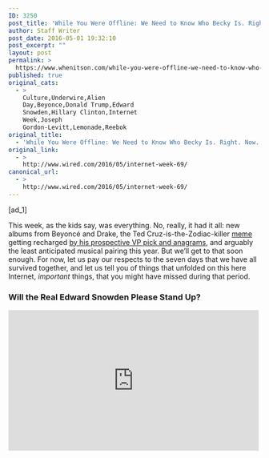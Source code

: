 ```yaml
---
ID: 3250
post_title: 'While You Were Offline: We Need to Know Who Becky Is. Right. Now.'
author: Staff Writer
post_date: 2016-05-01 19:32:10
post_excerpt: ""
layout: post
permalink: >
  https://www.whenitson.com/while-you-were-offline-we-need-to-know-who-becky-is-right-now/
published: true
original_cats:
  - >
    Culture,Underwire,Alien
    Day,Beyonce,Donald Trump,Edward
    Snowden,Hillary Clinton,Internet
    Week,Joseph
    Gordon-Levitt,Lemonade,Reebok
original_title:
  - 'While You Were Offline: We Need to Know Who Becky Is. Right. Now.'
original_link:
  - >
    http://www.wired.com/2016/05/internet-week-69/
canonical_url:
  - >
    http://www.wired.com/2016/05/internet-week-69/
---
```

 [ad_1]
<br><div id=""><p>This week, as the kids say, was everything. No, really, it had it all: new albums from Beyoncé and Drake, the Ted Cruz-is-the-Zodiac-killer <a href="http://knowyourmeme.com/memes/ted-cruz-zodiac-killer" target="_blank">meme</a> getting recharged <a href="https://twitter.com/NateSilver538/status/725718046678126592">by his prospective VP pick and anagrams</a>, and arguably the least anticipated musical pairing this year. But we’ll get to that soon enough. For now, let us pay our respects to the seven days that we have all survived together, and let us tell you of things that unfolded on this here Internet, <em>important</em> things, that you might have missed during that period.</p>
<h3>Will the Real Edward Snowden Please Stand Up?</h3>
<p><iframe width="500" height="281" src="https://www.youtube.com/embed/YNESMafb5ZI?feature=oembed" frameborder="0" allowfullscreen=""/></p>
<p><strong>What Happened:</strong> Sorry, Beyoncé. There’s a new voice of pop culture, and it belongs to a genuinely unexpected source. (Well, <em>two</em> sources, but one of them is trying to be the other.)<br/><strong>Where It Blew Up:</strong> Twitter, blogs<br/><strong>What <em>Really</em> Happened:</strong> If the week started with Beyoncé ruling everything around her, it ended with a surprise new challenger for the throne: Edward Snowden. Yes, the former CIA employee who made a name for himself by leaking information about NSA spying programs and then going on the run in 2013 has gone from a political exile to pop culture’s latest double threat, thanks to the surprise one-two punch of an Oliver Stone biopic and his first single. No, that’s really not a joke.</p>
<p>You’ve <a href="http://www.wired.com/2016/04/first-snowden-trailer-digital-whistleblowing-goes-hollywood/">already seen the overblown drama of the first trailer</a> for Oliver Stone’s biopic, in which giant screens, creepy Rhys Ifans, and Nicolas Cage all fail to make Joseph Gordon-Levitt’s Snowden seem any more interesting, but at least Twitter seemed interested in one part of the movie:</p>
<blockquote class="twitter-tweet" data-lang="en" readability="10.226130653266">
<p dir="ltr" lang="en">i like how JGL earnestly imitates Snowden’s voice for this movie, but doesn’t have blond hair, a feature that ppl would actually recognize.</p>
<p>— Gavia Baker-Whitelaw (@Hello_Tailor) <a href="https://twitter.com/Hello_Tailor/status/725332559903727616">April 27, 2016</a></p></blockquote>

<blockquote class="twitter-tweet" data-lang="en" readability="4.9090909090909"><p>oh no JGL’s snowden voice — certified garbage bb (@Brinny) <a href="https://twitter.com/Brinny/status/725372381661782016">April 27, 2016</a></p></blockquote>

<blockquote class="twitter-tweet" data-lang="en" readability="8.3189189189189">
<p dir="ltr" lang="en">CONTEST: First person to redub every Joseph Gordon-Levitt line in the SNOWDEN trailer with the Bane voice wins my amusement and respect.</p>
<p>— Scott Wampler (@LimitedPaper) <a href="https://twitter.com/LimitedPaper/status/725368288386027520">April 27, 2016</a></p></blockquote>

<blockquote class="twitter-tweet" data-lang="en" readability="6.75"><p>OLIVER STONE: Hey, Joe, why do you think you’re qualified to play Ed Snowden? JGL: <a href="https://t.co/TTIMQtilN1">pic.twitter.com/TTIMQtilN1</a> — Chris Liberge (@ChrisLiberge) <a href="https://twitter.com/ChrisLiberge/status/725376598485139456">April 27, 2016</a></p></blockquote>

<blockquote class="twitter-tweet" data-lang="en" readability="9.2222222222222">
<p dir="ltr" lang="en">The Snowden movie may be fantastic, but god that trailer is awful. Joseph Gordon Levitt’s voice almost made me put my head through a wall.</p>
<p>— Clint Evans (@Maven) <a href="https://twitter.com/Maven/status/725400182066569216">April 27, 2016</a></p></blockquote>

<blockquote class="twitter-tweet" data-lang="en" readability="6.3098591549296"><p>Gonna use Joseph Gordon-Levitt’s Snowden voice for all my auditions tonight. I will book NOTHING. — Sam Riegel (@samriegel) <a href="https://twitter.com/samriegel/status/725553241497313281">April 28, 2016</a></p></blockquote>

<blockquote class="twitter-tweet" data-lang="en" readability="8.3">
<p dir="ltr" lang="en">Hell is being stuck in JGL’s dressing room while he works on his Snowden voice and you’re buried neck-deep in rubik’s cubes</p>
<p>— Caitie Delaney (@caitiedelaney) <a href="https://twitter.com/caitiedelaney/status/725415937071964160">April 27, 2016</a></p></blockquote>

<blockquote class="twitter-tweet" data-lang="en" readability="7.2"><p>JGL’s impression of Snowden is closer to Buffalo Bill. This will be hard to watch, even academically. — (@shallowrewards) <a href="https://twitter.com/shallowrewards/status/725680271069175808">April 28, 2016</a></p></blockquote>

<blockquote class="twitter-tweet" data-lang="en" readability="7.1641791044776">
<p dir="ltr" lang="en">JGL as Edward Snowden sounds like a guy lowering a bucket full of lotion down a well</p>
<p>— Anthony Burch (@_anthonyburch) <a href="https://twitter.com/_anthonyburch/status/725746708072656897">April 28, 2016</a></p></blockquote>
<p>Oh, come on. Surely <em>someone</em> must have had something positive to say about the trailer…? </p>
<blockquote class="twitter-tweet" data-lang="en" readability="5.5786802030457"><p>Looks like the new Snowden movie will have a pretty accurate representation of the government’s surveillance program <a href="https://t.co/UNlmUx2LxB">pic.twitter.com/UNlmUx2LxB</a> — Andrew J. Hawkins (@andyjayhawk) <a href="https://twitter.com/andyjayhawk/status/725331260936167424">April 27, 2016</a></p></blockquote>

<blockquote class="twitter-tweet" data-conversation="none" data-lang="en" readability="6.6564885496183">
<p dir="ltr" lang="en"><a href="https://twitter.com/Snowden">@Snowden</a> Oliver Stone just created a market for Rubik’s cubes with SD card holders.</p>
<p>— Alex Abdo (@AlexanderAbdo) <a href="https://twitter.com/AlexanderAbdo/status/725346496246370304">April 27, 2016</a></p></blockquote>
<p>Fine, that’ll do. But, wait: We said <em>double threat</em>, didn’t we? That’s because, on Thursday, Snowden dropped a music video (above). OK, so maybe <em>the media elite</em> aren’t fans—Gizmodo <a href="http://gizmodo.com/edward-snowden-s-latest-leak-his-terrible-music-video-1773586637">called it</a> “a truly, <em>truly</em> bad song” while Select/All <a href="http://nymag.com/selectall/2016/04/edward-snowden-s-music-video-is-magnificent-hacker-garbage.html">described it as</a> “magnificent hacker garbage”—but what do <em>the people</em> think of Snowden’s first venture into the world of music? </p>
<blockquote class="twitter-tweet" data-cards="hidden" data-lang="en" readability="5.1896551724138"><p>Oh dear god. Just…. no. No <a href="https://twitter.com/Snowden">@Snowden</a> No. Edward Snowden releases techno song with Jean-Michel Jarre <a href="https://t.co/daCIAHMdnM">https://t.co/daCIAHMdnM</a> — Jennifer Baker (@BrusselsGeek) <a href="https://twitter.com/BrusselsGeek/status/726009038895480833">April 29, 2016</a></p></blockquote>

<blockquote class="twitter-tweet" data-cards="hidden" data-lang="en" readability="8.3809523809524">
<p dir="ltr" lang="en">Edward Snowden, yes <a href="https://twitter.com/Snowden">@Snowden</a> , just released a music video. And it’s …. Well … It’s something alright. <a href="https://t.co/c8HvT3stMR">https://t.co/c8HvT3stMR</a></p>
<p>— Christine Estima (@christineestima) <a href="https://twitter.com/christineestima/status/725792700209893376">April 28, 2016</a></p></blockquote>

<blockquote class="twitter-tweet" data-lang="en" readability="6.1720430107527"><p>I’m a fan of <a href="https://twitter.com/Snowden">@Snowden</a> and loved Jean Michel Jarre since I was 2. But their song together is the music equivalent of explosive diarrhea. — Justin Sevakis (@worldofcrap) <a href="https://twitter.com/worldofcrap/status/725940513329700864">April 29, 2016</a></p></blockquote>

<p>Yeah, that seems fair. This is terrible. But congratulations to Edward for daring to try something new, nonetheless.<br/><strong>The Takeaway:</strong> Coming up soon: <em>Snowed In: The Edward Snowden Holiday Special</em>, in which pop culture’s favorite leaker grills Santa Claus about just how he knows who’s naughty and nice anyway, and then lets it snow with an exciting new collaboration with Mariah Carey and Michael Bublé! “It’s such an honor to work with such professionals who are so passionate about individual privacy,” said Snowden in a statement.</p>
<h3>Beyoncé Made <em>Lemonade</em>, Then Gave It to Us All</h3>
<p><strong>What Happened:</strong> As <em>Lemonade</em> conquered everything before it, people wanted to know: <em>Who is Becky with the good hair?!</em><br/><strong>Where It Blew Up:</strong> Twitter, blogs, media think pieces<br/><strong>What <em>Really</em> Happened:</strong> There’s no getting around it: Ever since Beyoncé’s <em>Lemonade</em> dropped last weekend—not only <a href="http://www.wired.com/2016/04/culture-podcast-46/">offering a way to get over losing Prince</a>, but also <a href="http://www.wired.com/2016/04/beyonce-lemonade-lemon-emoji/">reviving the fortunes of the lemon emoji</a>—it’s dominated the pop-culture landscape. It’s <a href="http://www.billboard.com/articles/columns/chart-beat/7348454/beyonce-lemonade-album-no-1-bound-billboard-200" target="_blank">on track</a> to sell half a million copies in its first week, it’s <a href="http://www.newyorker.com/business/currency/what-beyonces-lemonade-can-and-cant-do-for-tidal">saving the reputation of Tidal</a>, and, let’s be honest: It’s getting everyone to ask who the hell “Becky with the good hair” is.</p>
<p>For those hiding under a rock, the reference comes from the track “Sorry,” when Beyoncé sings “He only wants me when I’m not there/He better call Becky with the good hair,” a line which was immediately seized upon as a reference to husband Jay Z potentially cheating on Beyoncé. But cheating with who? Twitter got on the case:</p>
<blockquote class="twitter-tweet" data-lang="en" readability="6.1910828025478">
<p dir="ltr" lang="en">Me trying to google and find out who Becky with the good hair is!!! <a href="https://twitter.com/hashtag/LEMONADE?src=hash">#LEMONADE</a> <a href="https://t.co/y7KoOElDQt">pic.twitter.com/y7KoOElDQt</a></p>
<p>— Michael Collado (@michaelcollado) <a href="https://twitter.com/michaelcollado/status/724046420676730880">April 24, 2016</a></p></blockquote>

<blockquote class="twitter-tweet" data-lang="en" readability="4.0932203389831"><p>“Becky with the good hair” <a href="https://twitter.com/hashtag/LEMONADE?src=hash">#LEMONADE</a> <a href="https://t.co/lGcYWi3eVj">pic.twitter.com/lGcYWi3eVj</a> — Anne T. Donahue (@annetdonahue) <a href="https://twitter.com/annetdonahue/status/724048813707522048">April 24, 2016</a></p></blockquote>

<blockquote class="twitter-tweet" data-lang="en" readability="4.2105263157895">
<p dir="ltr" lang="en">Becky with the good hair <a href="https://twitter.com/hashtag/GameofThrones?src=hash">#GameofThrones</a> <a href="https://t.co/4AIdtqtCyU">pic.twitter.com/4AIdtqtCyU</a></p>
<p>— Michelle Collins (@michcoll) <a href="https://twitter.com/michcoll/status/724419915499880448">April 25, 2016</a></p></blockquote>

<blockquote class="twitter-tweet" data-lang="en" readability="4.2549019607843"><p>BECKY WITH THE GOOD HAIR IS BECK <a href="https://t.co/PBjtaA6A9l">pic.twitter.com/PBjtaA6A9l</a> — LEMONADE (@aubrihyonce) <a href="https://twitter.com/aubrihyonce/status/724203950359085057">April 24, 2016</a></p></blockquote>

<blockquote class="twitter-tweet" data-lang="en" readability="5.037037037037">
<p dir="ltr" lang="en">“Becky with the good hair” exposed: <a href="https://t.co/vJ42lIxMvT">pic.twitter.com/vJ42lIxMvT</a></p>
<p>— huntigula (@huntigula) <a href="https://twitter.com/huntigula/status/725358228700278786">April 27, 2016</a></p></blockquote>

<blockquote class="twitter-tweet" data-lang="en" readability="3.5"><p>becky with the good hair <a href="https://t.co/5Gbnu170d3">pic.twitter.com/5Gbnu170d3</a> — steph davidson (@stephcd) <a href="https://twitter.com/stephcd/status/725011481536897025">April 26, 2016</a></p></blockquote>

<blockquote class="twitter-tweet" data-lang="en" readability="5.3770491803279">
<p dir="ltr" lang="en">I found Becky with the good hair. Case closed. <a href="https://t.co/CEyvYWIO8l">pic.twitter.com/CEyvYWIO8l</a></p>
<p>— Wesley Snipes (@wesleysnipes) <a href="https://twitter.com/wesleysnipes/status/725017684199395328">April 26, 2016</a></p></blockquote>

<blockquote class="twitter-tweet" data-lang="en" readability="4.6470588235294"><p>Becky?????? With the good hair?????????? <a href="https://t.co/CiOggdGvx7">pic.twitter.com/CiOggdGvx7</a> — GOGGLEBOX LOUIS (@Louisxmichael) <a href="https://twitter.com/Louisxmichael/status/725408616916893696">April 27, 2016</a></p></blockquote>

<p>It wasn’t just Twitter that was investigating, however. The hunt for Becky <a href="http://www.bbc.co.uk/bbcthree/item/3fd9ff2d-2402-4ad5-ac4d-d2cbc8ca3531">became</a> <a href="http://www.nme.com/blogs/nme-blogs/who-is-becky-with-the-good-hair">big</a> <a href="http://mashable.com/2016/04/26/list-of-beckys-lemonade/#3esAdnt2m5q4">news</a> <a href="http://www.cnn.com/2016/04/26/entertainment/rachel-roy-rita-ora-beyonce-becky/">with</a> <a href="http://www.independent.co.uk/voices/beyonce-lemonade-becky-with-the-good-hair-who-is-she-a7002096.html">media</a> <a href="http://www.vox.com/2016/4/25/11498396/beyonce-lemonade-rachel-roy-becky">outlets</a> <a href="http://metro.co.uk/2016/04/28/heres-where-you-can-get-all-your-becky-with-the-good-hair-and-lemonade-merch-5846343/">sharing</a> <a href="http://www.refinery29.com/2016/04/109271/beyonce-lemonade-good-hair">theories</a>.</p>
<p>Multiple suspects (including <a href="http://nymag.com/thecut/2016/04/rachel-roy-im-not-becky-with-the-good-hair.html">designer Rachel Roy</a> and <a href="http://www.nme.com/news/rita-ora/93256">British signer Rita Ora</a>) denied that they were the Becky in question, while Beyoncé’s dad <a href="http://www.eonline.com/news/760093/beyonce-s-dad-mathew-knowles-may-know-who-the-singer-is-talking-about-in-lemonade-album">suggested that everyone is Becky</a> in a surprise twist. (<a href="http://dlisted.com/2016/04/27/we-are-all-becky-with-the-good-hair/">Others had already suggested a similar idea</a>, oddly enough.) <a href="http://www.cosmopolitan.com/entertainment/celebs/a57582/becky-with-the-good-hair-hunt-is-sexist/">Some pointed out</a> that it was strange to see Beyoncé’s fandom go after “the other woman” instead of the cheating husband, and <a href="http://www.vogue.com/13430258/becky-with-the-good-hair-end-witch-hunt/">that maybe the whole search should be called off</a>. And then there were those that just don’t care:</p>
<blockquote class="twitter-tweet" data-lang="en" readability="10.083333333333">
<p dir="ltr" lang="en">30 years from now, we’ll find out who becky was and our kids won’t care, just like we didn’t care who shot JR</p>
<p>— christine teigen (@chrissyteigen) <a href="https://twitter.com/chrissyteigen/status/725395118274940928">April 27, 2016</a></p></blockquote>

<blockquote class="twitter-tweet" data-lang="en" readability="5.2594594594595"><p>Any woman with hair and access to citrus should stay off social media until this whole <a href="https://twitter.com/hashtag/LEMONADE?src=hash">#LEMONADE</a> thing blows over <a href="https://t.co/053Qrp5od4">https://t.co/053Qrp5od4</a> — Joseph Lamour (@RococoCocoa) <a href="https://twitter.com/RococoCocoa/status/724826538189983744">April 26, 2016</a></p></blockquote>

<p><strong>The Takeaway:</strong> Oh, it was all a misheard <em>Captain America: Civil War</em> reference?</p>
<blockquote class="twitter-tweet" data-lang="en" readability="4.7010309278351">
<p dir="ltr" lang="en">Bucky with the good hair. <a href="https://t.co/edoKW8gu4G">pic.twitter.com/edoKW8gu4G</a></p>
<p>— Bilge Ebiri (@BilgeEbiri) <a href="https://twitter.com/BilgeEbiri/status/725080880138571776">April 26, 2016</a></p></blockquote>

<h3>The Cards Never Lie, I Thought I Told You</h3>
<p><strong>What Happened:</strong> Donald Trump claimed that Hillary Clinton would be nowhere if she wasn’t playing the “woman card.” The Internet’s collective ears perked up. <strong>Where It Blew Up:</strong> Twitter <strong>What <em>Really</em> Happened:</strong> Adventures in Politics, Part 23: Leading Republican presidential candidate Donald Trump continued to try and pivot towards the general election this week, turning his attentions away from immediate competitors Ted Cruz and John Kasich and towards leading Democrat Hillary Clinton, whom <a href="https://www.washingtonpost.com/news/post-politics/wp/2016/04/26/trump-clinton-is-playing-the-woman-card/">he complained was playing “the woman card,”</a> saying, “That’s all she’s got… it’s a weak card in her hands.” (Reminder: <a href="http://www.gallup.com/poll/190403/seven-women-unfavorable-opinion-trump.aspx">Seven in 10 women have unfavorable views of Donald Trump</a>.) Meanwhile, Twitter got to wondering, what <em>is</em> a “woman card.” Does it have benefits of some kind? </p>
<blockquote class="twitter-tweet" data-lang="en" readability="5.8571428571429">
<p>Is that the card I show for my 87cents on the dollar discount for gas &amp; groceries? <a href="https://twitter.com/hashtag/womancard?src=hash">#womancard</a> <a href="https://twitter.com/hashtag/DealMeIn?src=hash">#DealMeIn</a> <a href="https://twitter.com/hashtag/ImWithHer?src=hash">#ImWithHer</a> <a href="https://t.co/lP1n5Bz32v">https://t.co/lP1n5Bz32v</a></p>
<p>— Mary Cathryn Ricker (@mcricker) <a href="https://twitter.com/mcricker/status/725158943605944320">April 27, 2016</a>
</p></blockquote>

<blockquote class="twitter-tweet" data-lang="en" readability="7.4571428571429"><p>let’s talk about the <a href="https://twitter.com/hashtag/womancard?src=hash">#womancard</a>. is that the one that tells men they can sexually harass me in public?</p>
<p>— mazzie (@mazzie) <a href="https://twitter.com/mazzie/status/725165835615096833">April 27, 2016</a></p></blockquote>

<blockquote class="twitter-tweet" data-lang="en" readability="7.65">
<p>is it the <a href="https://twitter.com/hashtag/womancard?src=hash">#womancard</a> that says on it I don’t get bodily autonomy because I can’t possibly know what’s best for myself?</p>
<p>— mazzie (@mazzie) <a href="https://twitter.com/mazzie/status/725166114293030913">April 27, 2016</a>
</p></blockquote>

<blockquote class="twitter-tweet" data-lang="en" readability="7.7586206896552"><p>All this time I thought it was my library card that brought me all this amazing privilege. Turns out it was my <a href="https://twitter.com/hashtag/womancard?src=hash">#womancard</a></p>
<p>— Stephanie Nakhleh (@StephNakhleh) <a href="https://twitter.com/StephNakhleh/status/725166600014409729">April 27, 2016</a></p></blockquote>

<blockquote class="twitter-tweet" data-lang="en" readability="5.9354838709677">
<p>Will my <a href="https://twitter.com/hashtag/womancard?src=hash">#womancard</a> earn me frequent flyer miles?</p>
<p>— rachel dory (@racheldory) <a href="https://twitter.com/racheldory/status/725202744101867520">April 27, 2016</a>
</p></blockquote>

<blockquote class="twitter-tweet" data-lang="en" readability="7.1052631578947"><p>Ladies, the <a href="https://twitter.com/hashtag/womancard?src=hash">#womancard</a> gives you a 21% discount on your salary.</p>
<p>— Laurie Kilmartin (@anylaurie16) <a href="https://twitter.com/anylaurie16/status/725207555945934849">April 27, 2016</a></p></blockquote>

<blockquote class="twitter-tweet" data-lang="en" readability="7.0056497175141">
<p>I’m signing up for my <a href="https://twitter.com/hashtag/womancard?src=hash">#womancard</a>! Hope it comes with maternity leave, childcare and equal pay!<a href="https://twitter.com/hashtag/ImWithHer?src=hash">#ImWithHer</a> <a href="https://twitter.com/HillaryClinton">@HillaryClinton</a> <a href="https://twitter.com/HFA">@HFA</a></p>
<p>— Naureen C Fink (@NaureenCFink) <a href="https://twitter.com/NaureenCFink/status/725304800275996672">April 27, 2016</a>
</p></blockquote>

<blockquote class="twitter-tweet" data-lang="en" readability="7.7218934911243"><p>I wish my <a href="https://twitter.com/hashtag/womancard?src=hash">#womancard</a> gave me discounts on shoes and tampons instead of being a discount card for same work pay.</p>
<p>— Heather Wilson-Smith (@GoddessesUnite) <a href="https://twitter.com/GoddessesUnite/status/725305552415371264">April 27, 2016</a></p></blockquote>

<blockquote class="twitter-tweet" data-lang="en" readability="7.1538461538462">
<p>Every time I try to play my <a href="https://twitter.com/hashtag/womancard?src=hash">#womancard</a>, a man has to explain how it works.</p>
<p>— kaya oakes (@kayaoakes) <a href="https://twitter.com/kayaoakes/status/725358249382285312">April 27, 2016</a>
</p></blockquote>

<blockquote class="twitter-tweet" data-lang="en" readability="6.4132231404959"><p>The <a href="https://twitter.com/hashtag/WomanCard?src=hash">#WomanCard</a> is so overplayed. All the female presidents have used it.</p>
<p>— Jenn Brissett (@jennbrissett) <a href="https://twitter.com/jennbrissett/status/725375839328686080">April 27, 2016</a></p></blockquote>

<blockquote class="twitter-tweet" data-lang="en" readability="6.6382978723404">
<p>I Tried To Play My <a href="https://twitter.com/hashtag/WomanCard?src=hash">#WomanCard</a> and All I Got Was This Lousy Sense That Misogyny Is Alive And Well</p>
<p>— Jenny Jaffe (@jennyjaffe) <a href="https://twitter.com/jennyjaffe/status/725377017609330688">April 27, 2016</a>
</p></blockquote>

<blockquote class="twitter-tweet" data-lang="en" readability="6.5563909774436"><p>Does the <a href="https://twitter.com/hashtag/womancard?src=hash">#womancard</a> work like a loyalty program where you get to redeem points?</p>
<p>— Black Girl Nerds (@BlackGirlNerds) <a href="https://twitter.com/BlackGirlNerds/status/725379643767947265">April 27, 2016</a></p></blockquote>

<blockquote class="twitter-tweet" data-lang="en" readability="4.969696969697">
<p>When you’re trying to use your <a href="https://twitter.com/hashtag/womancard?src=hash">#womancard</a> to get into the subway: <a href="https://t.co/nqPaEKy7sb">pic.twitter.com/nqPaEKy7sb</a></p>
<p>— NickG (@sub150run) <a href="https://twitter.com/sub150run/status/725389144839561216">April 27, 2016</a>
</p></blockquote>

<blockquote class="twitter-tweet" data-lang="en" readability="3.7446808510638"><p>Found my <a href="https://twitter.com/hashtag/womancard?src=hash">#womancard</a>: <a href="https://t.co/nNb1VCTndQ">pic.twitter.com/nNb1VCTndQ</a></p>
<p>— Erin Ruberry (@erinruberry) <a href="https://twitter.com/erinruberry/status/725479633194520578">April 28, 2016</a></p></blockquote>

<blockquote class="twitter-tweet" data-lang="en" readability="9.5573770491803">
<p>My <a href="https://twitter.com/hashtag/womancard?src=hash">#womancard</a> buys me unsolicited endearments like cupcake, sweetie, honey and girl during interactions with men I don’t personally know.</p>
<p>— Aღanda (@GrnEyedMandy) <a href="https://twitter.com/GrnEyedMandy/status/725678660284481536">April 28, 2016</a>
</p></blockquote>
<p><br/>Yes, “woman card” definitely got some traction. Just not the kind of traction that Trump was probably hoping for when he coined the term. After all, now you can <a href="https://www.hillaryclinton.com/contribute/donate/official-woman-card/">get an official Hillary for America Woman Card by donating to her campaign</a>. That’s probably not what Trump was intending when he brought it up.</p>
<p><strong>The Takeaway:</strong> Of course, not everyone is on board with this newfangled technology.</p>
<blockquote class="twitter-tweet" data-lang="en" readability="6.3157894736842"><p>I don’t even use a <a href="https://twitter.com/hashtag/womancard?src=hash">#womancard</a>. I still write woman checks.</p>
<p>— Elizabeth is Ruined (@Elizasoul80) <a href="https://twitter.com/Elizasoul80/status/725375859398332416">April 27, 2016</a></p></blockquote>

<h3>Well, Just Go Right to the Pound and Find Yourself a Hound</h3>
<p><strong>What Happened:</strong> Science doesn’t think you should hug your dog. Or does it? <strong>Where It Blew Up:</strong> Twitter, media think pieces <strong>What <em>Really</em> Happened:</strong> Around here, we’re not just dog owners, we’re dog cuddlers. That’s why we were disturbed by <a href="https://www.psychologytoday.com/blog/canine-corner/201604/the-data-says-dont-hug-the-dog">a story</a> that appeared earlier this week in <em>Psychology Today</em> suggesting that dogs don’t like to be hugged. This was very troubling. The Internet seemed to have the same reaction, with <a href="http://nymag.com/scienceofus/2016/04/your-dog-hates-hugs.html">the</a> <a href="http://www.sciencealert.com/you-need-to-stop-hugging-your-dog-study-finds">original</a> <a href="http://www.peoplepets.com/2016/04/27/article/science-says-dogs-dont-hugs">report</a> <a href="http://www.sfgate.com/news/article/Sorry-everyone-scientists-say-you-shouldn-t-hug-7343181.php">spreading</a> <a href="http://www.nydailynews.com/news/national/dog-doesn-hugged-article-1.2616070">virally</a> <a href="http://www.telegraph.co.uk/science/2016/04/26/dont-hug-your-dog--it-hates-it-say-animal-psychologists/">through</a> <a href="http://www.today.com/pets/step-away-dog-here-s-why-scientists-say-you-shouldn-t88531">shared</a> <a href="http://metro.co.uk/2016/04/26/were-sorry-to-break-this-to-you-but-your-dog-hates-hugs-5841916/">disbelief</a> <a href="http://www.esquire.com/lifestyle/news/a44339/dogs-hate-hugs/">and</a> <a href="http://www.refinery29.com/2016/04/109216/dogs-hate-hugs">horror</a>. Twitter was, as you might expect, distraught at the idea: </p>
<blockquote class="twitter-tweet" data-lang="en" readability="6.8571428571429">
<p>i reject dog hug truthers dogs like hugs i just know it</p>
<p>— #rachelsyme (@rachsyme) <a href="https://twitter.com/rachsyme/status/725002688744804354">April 26, 2016</a>
</p></blockquote>

<blockquote class="twitter-tweet" data-lang="en" readability="8.3368421052632"><p>The news just told the world not to hug dogs because it stresses them out but I hug my dog when I’m stressed out so now what do we do ??????</p>
<p>— Lindsey Howard (@lindseyhow) <a href="https://twitter.com/lindseyhow/status/725096547487219713">April 26, 2016</a></p></blockquote>

<blockquote class="twitter-tweet" data-lang="en" readability="7.8612716763006">
<p>Someone explain to me why my dog is always trying to get me to hug him. Dog Hug Truthers, EXPLAIN IT. <a href="https://t.co/HyEp0eQgUE">https://t.co/HyEp0eQgUE</a></p>
<p>— Kirsten Schofield (@ennuigo) <a href="https://twitter.com/ennuigo/status/725298229366116352">April 27, 2016</a>
</p></blockquote>

<blockquote class="twitter-tweet" data-lang="en" readability="5.9679144385027"><p>Apparently we shouldn’t hug our dogs as it causes them stress. Seemingly no one told my dog. <a href="https://t.co/ZL5wPUafLv">https://t.co/ZL5wPUafLv</a> <a href="https://t.co/qv1KZQOZ0Q">pic.twitter.com/qv1KZQOZ0Q</a></p>
<p>— Nicola (@JardineFinan) <a href="https://twitter.com/JardineFinan/status/725312019201675264">April 27, 2016</a></p></blockquote>
<p>(It’s great how quickly “dog truthers” became a thing.) Normal service was quickly resumed, thankfully, when <a href="http://www.brit.co/dogs-dont-hate-hugs/">it</a> <a href="http://www.ktrh.com/articles/houston-news-121300/go-ahead-hug-your-dog-14653660/">was</a> <a href="http://www.huffingtonpost.com/entry/dogs-hate-hugs-study_us_57214183e4b0b49df6aa270d">pointed</a> <a href="https://www.washingtonpost.com/news/speaking-of-science/wp/2016/04/27/no-science-didnt-prove-that-dogs-hate-hugs/">out</a> that the source of the claim wasn’t a peer-reviewed scientific study, but merely “a set of casual observations” from one retired researcher, which is to say, not any real scientific finding at all. Phew. Panic over. <strong>The Takeaway:</strong> Consider this whole thing a lesson in the importance of checking out your sources. And a reminder that your pup probably needs some affection right about now. After all, think what even the idea of dogs can do for us! </p>
<blockquote class="twitter-tweet" data-lang="en" readability="8.1188811188811">
<p>If you’re struggling with finals: 1. Imagine a dog 2. Imagine petting that dog 3. You’re welcome</p>
<p>— WeRateDogs (@dog_rates) <a href="https://twitter.com/dog_rates/status/725157025617960961">April 27, 2016</a>
</p></blockquote>

<h3>All Other Priorities Rescinded</h3>
<p><strong>What Happened:</strong> To celebrate “<em>Alien</em> Day” (don’t ask), Reebok released extremely limited edition sneakers based on what Sigourney Weaver’s Ripley wore in the movie. Except they were released in men’s sizes only.<br/><strong>Where It Blew Up:</strong> Twitter, blogs<br/><strong>What <em>Really</em> Happened:</strong> Did you know that April 26 was <em>Alien</em> Day? You didn’t? That’s because the <a href="http://www.geek.com/news/april-26-has-been-declared-alien-day-1651009/">marketing opportunity</a> was a relatively recent attempt to co-opt things like “Star Wars Day” (May the Fourth) and the furore over <em>Back to the Future</em> last October. (The <em>Alien</em> Day date came from the fact that the original planet where the alien eggs were discovered was LV-426, which means 4/26, which means someone was trying <em>far too hard</em> to make this work.) Nonetheless, in an attempt to take advantage of this opportunity, Reebok <a href="http://sneakernews.com/2016/03/31/reebok-alien-stomper-release-details/">announced</a> plans to release a limited edition replica of the “Stompers” worn by Weaver in <em>Aliens</em>, James Cameron’s 1986 movie celebrating its 30th anniversary this year. Both stupid-looking and wonderfully retro, fans were excited… until details of the release were revealed.</p>
<blockquote class="twitter-tweet" data-lang="en" readability="3.859649122807"><p><a href="https://twitter.com/hashtag/AlienStomper?src=hash">#AlienStomper</a> NOW AVAILABLE: <a href="https://t.co/wSjl4ixBUZ">https://t.co/wSjl4ixBUZ</a> <a href="https://twitter.com/hashtag/AlienDay?src=hash">#AlienDay</a></p>
<p>— Reebok Classic (@ReebokClassics) <a href="https://twitter.com/ReebokClassics/status/724991620559560707">April 26, 2016</a></p></blockquote>

<blockquote class="twitter-tweet" data-lang="en" readability="4.3302752293578">
<p>The <a href="https://twitter.com/hashtag/AlienStomper?src=hash">#AlienStomper</a> is sold out on <a href="https://t.co/8PdN4ldiEd">https://t.co/8PdN4ldiEd</a>.</p>
<p>— Reebok Classic (@ReebokClassics) <a href="https://twitter.com/ReebokClassics/status/725001157127479296">April 26, 2016</a>
</p></blockquote>
<p><br/>Yes, they sold out in 38 minutes—a fact that might seem a little more noteworthy had there been more than <a href="https://twitter.com/ReebokClassics/status/724643803353763840">36 pairs available</a>. Yes, you read that right; there were only 36 pairs available, despite the release having been promoted for weeks (also, at 38 minutes to sell out, that means they didn’t exactly sell <em>that</em> briskly). But, wait! That’s not the worst part. You remember that these were replicas of the footwear of iconic female action hero Ellen Ripley, right?</p>
<blockquote class="twitter-tweet" data-lang="en" readability="7.3913043478261"><p>ha, <a href="https://twitter.com/Reebok">@Reebok</a> is selling Alien sneakers in men’s sizes ONLY. why is stupid stuff like this still happening? <a href="https://twitter.com/hashtag/alienday426?src=hash">#alienday426</a> <a href="https://twitter.com/hashtag/ripleyisawoman?src=hash">#ripleyisawoman</a></p>
<p>— Sarah Schatsiek (@purduey88) <a href="https://twitter.com/purduey88/status/725050911270252544">April 26, 2016</a></p></blockquote>

<blockquote class="twitter-tweet" data-lang="en" readability="9.2265193370166">
<p>what’s sadder: the fact that reebok released alien stompers only in men’s sizes, or the fact that I’m not surprised they did it?</p>
<p>— taylor stark (@Ieiasorgana) <a href="https://twitter.com/Ieiasorgana/status/725005078491467776">April 26, 2016</a>
</p></blockquote>

<blockquote class="twitter-tweet" data-lang="en" readability="10.622950819672"><p>wait, <a href="https://twitter.com/Reebok">@Reebok</a> Alien Stomper shoes, modeled after the pair worn by Sigourney Weaver, only come in men’s sizes?! How can you be so tone deaf?</p>
<p>— Don Jenver (@TJECS206) <a href="https://twitter.com/TJECS206/status/724998257114513408">April 26, 2016</a></p></blockquote>

<blockquote class="twitter-tweet" data-lang="en" readability="8.4864864864865">
<p>Disgusted with <a href="https://twitter.com/Reebok">@Reebok</a> not selling their Alien Stomper shoes in women’s sizes, despite being worn by one of film’s most iconic women <a href="https://twitter.com/hashtag/sexism?src=hash">#sexism</a></p>
<p>— Katy Pegg (@katypegg) <a href="https://twitter.com/katypegg/status/725049060479107073">April 26, 2016</a>
</p></blockquote>

<blockquote class="twitter-tweet" data-lang="en" readability="6.5342465753425"><p>Reebok making Ripley shoes for men only on ALIEN DAY, they deserve this <a href="https://t.co/7zuDWlV4FI">pic.twitter.com/7zuDWlV4FI</a></p>
<p>— Harry Knowles (@headgeek666) <a href="https://twitter.com/headgeek666/status/725055663852806144">April 26, 2016</a></p></blockquote>

<p>As should be expected, <a href="http://www.cnbc.com/2016/04/26/reebok-faces-backlash-over-alien-stomper-shoes.html">the</a> <a href="http://www.cnet.com/news/reebok-made-ripleys-alien-stompers-shoes-only-in-mens-sizes/">backlash</a> <a href="https://consumerist.com/2016/04/27/reebok-sold-ripleys-retro-futuristic-sneakers-from-alien-but-only-in-mens-sizes-8-to-10/">to</a> <a href="http://thegeekiary.com/why-were-ellen-ripleys-alien-stomper-sneakers-only-listed-in-mens-sizes-on-alien-day/32979">Reebok’s</a> <a href="http://solecollector.com/news/2016/04/reebok-called-out-alien-sneaker-release">release</a> <a href="http://birthmoviesdeath.com/2016/04/26/ripley-would-not-be-able-to-wear-reeboks-alien-day-sneakers">was</a> <a href="http://www.themarysue.com/reebok-response-alien-stompers/">swift</a>, but the disaster wasn’t over yet. The company <a href="http://io9.gizmodo.com/holy-shit-reebok-only-sold-ripleys-alien-reeboks-in-me-1773148920">responded to io9 with two separate statements</a>, the first of which explained that “The Alien Stompers were released in men’s sizes due to retail demand,” before a second—which reportedly said that the first statement came from someone who was “not authorized to give a statement” and tried to walk things back considerably: “The Alien Stomper was mis-categorized on our US website as a men’s shoe. While size availability varied by market, the Alien Stomper is a unisex style and was produced in sizes (US Men’s) 3.5 – 12, which is a typical size range for a unisex model.”</p>
<p>So it’s not a “Oh, now everyone on the spaceship is dead because John Hurt couldn’t stop going to investigate weird alien eggs by himself” scale mess, but it’s close.<br/><strong>The Takeaway:</strong> There’s really only one response, right?</p>
<p><iframe width="500" height="281" src="https://www.youtube.com/embed/aCbfMkh940Q?feature=oembed" frameborder="0" allowfullscreen=""/></p>

			<a class="visually-hidden skip-to-text-link focusable bg-white" href="#start-of-content">Go Back to Top. Skip To: Start of Article.</a>

			
</div>
<br>[ad_2]
<br><a href="http://www.wired.com/2016/05/internet-week-69/">Source </a>